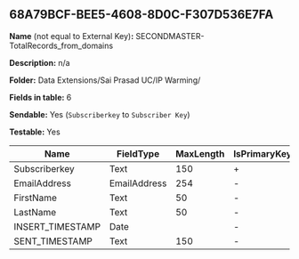 ## 68A79BCF-BEE5-4608-8D0C-F307D536E7FA

**Name** (not equal to External Key)**:** SECONDMASTER-TotalRecords_from_domains

**Description:** n/a

**Folder:** Data Extensions/Sai Prasad UC/IP Warming/

**Fields in table:** 6

**Sendable:** Yes (`Subscriberkey` to `Subscriber Key`)

**Testable:** Yes

| Name | FieldType | MaxLength | IsPrimaryKey | IsNullable | DefaultValue |
| --- | --- | --- | --- | --- | --- |
| Subscriberkey | Text | 150 | + | - |  |
| EmailAddress | EmailAddress | 254 | - | - |  |
| FirstName | Text | 50 | - | - |  |
| LastName | Text | 50 | - | - |  |
| INSERT_TIMESTAMP | Date |  | - | + | GetDate() |
| SENT_TIMESTAMP | Text | 150 | - | + | DEFAULT |
